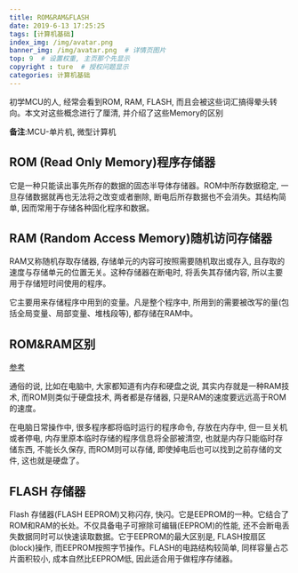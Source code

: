 ```yaml
---
title: ROM&RAM&FLASH
date: 2019-6-13 17:25:25
tags: [计算机基础]
index_img: /img/avatar.png
banner_img: /img/avatar.png  # 详情页图片
top: 9  # 设置权重, 主页那个先显示
copyright : ture  # 授权问题显示
categories: 计算机基础
---
```


初学MCU的人, 经常会看到ROM, RAM, FLASH, 而且会被这些词汇搞得晕头转向。本文对这些概念进行了厘清, 并介绍了这些Memory的区别

**备注**:MCU-单片机, 微型计算机
<!-- more -->

## ROM (Read Only Memory)程序存储器
它是一种只能读出事先所存的数据的固态半导体存储器。ROM中所存数据稳定, 一旦存储数据就再也无法将之改变或者删除, 断电后所存数据也不会消失。其结构简单, 因而常用于存储各种固化程序和数据。

## RAM (Random Access Memory)随机访问存储器

RAM又称随机存取存储器, 存储单元的内容可按照需要随机取出或存入, 且存取的速度与存储单元的位置无关。这种存储器在断电时, 将丢失其存储内容, 所以主要用于存储短时间使用的程序。

它主要用来存储程序中用到的变量。凡是整个程序中, 所用到的需要被改写的量(包括全局变量、局部变量、堆栈段等), 都存储在RAM中。

## ROM&RAM区别
[参考](https://blog.csdn.net/szupjz/article/details/51842242)

通俗的说, 比如在电脑中, 大家都知道有内存和硬盘之说, 其实内存就是一种RAM技术, 而ROM则类似于硬盘技术, 两者都是存储器, 只是RAM的速度要远远高于ROM的速度。

在电脑日常操作中, 很多程序都将临时运行的程序命令, 存放在内存中, 但一旦关机或者停电, 内存里原本临时存储的程序信息将全部被清空, 也就是内存只能临时存储东西, 不能长久保存, 而ROM则可以存储, 即使掉电后也可以找到之前存储的文件, 这也就是硬盘了。

## FLASH 存储器

Flash 存储器(FLASH EEPROM)又称闪存, 快闪。它是EEPROM的一种。它结合了ROM和RAM的长处。不仅具备电子可擦除可编辑(EEPROM)的性能, 还不会断电丢失数据同时可以快速读取数据。它于EEPROM的最大区别是, FLASH按扇区(block)操作, 而EEPROM按照字节操作。FLASH的电路结构较简单, 同样容量占芯片面积较小, 成本自然比EEPROM低, 因此适合用于做程序存储器。

